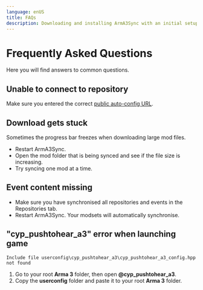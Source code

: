 ```yaml
---
language: enUS
title: FAQs
description: Downloading and installing ArmA3Sync with an initial setup procedure.
---
```


# Frequently Asked Questions

Here you will find answers to common questions.

## Unable to connect to repository

Make sure you entered the correct [public auto-config URL](./configuration.md#add-remote-repositories).

## Download gets stuck

Sometimes the progress bar freezes when downloading large mod files.
- Restart ArmA3Sync.
- Open the mod folder that is being synced and see if the file size is increasing.
- Try syncing one mod at a time.

## Event content missing

- Make sure you have synchronised all repositories and events in the Repositories tab.
- Restart ArmA3Sync. Your modsets will automatically synchronise.

## "cyp_pushtohear_a3" error when launching game

`Include file userconfig\cyp_pushtohear_a3\cyp_pushtohear_a3_config.hpp not found`
1. Go to your root **Arma 3** folder, then open **@cyp_pushtohear_a3**.
2. Copy the **userconfig** folder and paste it to your root **Arma 3** folder.